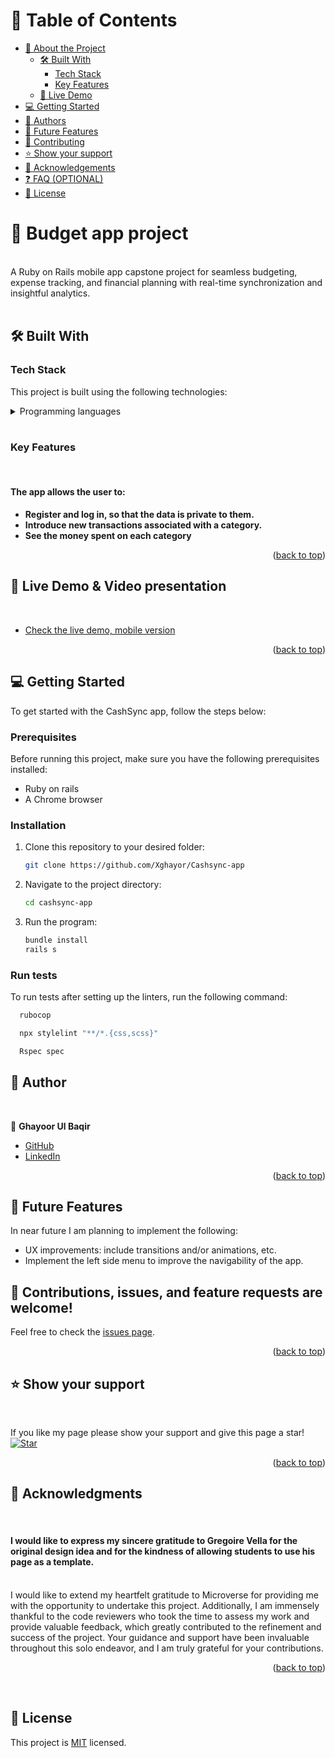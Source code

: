 <a name="readme-top"></a>

# 📗 Table of Contents

- [📖 About the Project](#about-project)
  - [🛠 Built With](#built-with)
    - [Tech Stack](#tech-stack)
    - [Key Features](#key-features)
  - [🚀 Live Demo](#live-demo)
- [💻 Getting Started](#getting-started)
- [👥 Authors](#authors)
- [🔭 Future Features](#future-features)
- [🤝 Contributing](#contributing)
- [⭐️ Show your support](#support)
- [🙏 Acknowledgements](#acknowledgements)
- [❓ FAQ (OPTIONAL)](#faq)
- [📝 License](#license)


# 📖 Budget app project <a name="about-project"></a>
<br>
A Ruby on Rails mobile app capstone project for seamless budgeting, expense tracking, and financial planning with real-time synchronization and insightful analytics.<br>
<br>

## 🛠 Built With <a name="built-with"></a><br>

### Tech Stack

This project is built using the following technologies:

<details>
  <summary>Programming languages</summary>
  <ul>
    <li><a href="https://developer.mozilla.org/en-US/docs/Web/CSS">CSS</a></li>
    <li><a href="https://rubyonrails.org/">Ruby on rails</a></li>
  </ul>
</details>

<br>

### Key Features <a name="key-features"></a>

<br>

#### The app allows the user to:

- **Register and log in, so that the data is private to them.**
- **Introduce new transactions associated with a category.**
- **See the money spent on each category**


<p align="right">(<a href="#readme-top">back to top</a>)</p>



## 🚀 Live Demo & Video presentation<a name="live-demo"></a> <a name='video'></a>
<br>

- [Check the live demo, mobile version](#)

<p align="right">(<a href="#readme-top">back to top</a>)</p>



## 💻 Getting Started <a name="getting-started"></a>

To get started with the CashSync app, follow the steps below:

### Prerequisites

Before running this project, make sure you have the following prerequisites installed:

- Ruby on rails
- A Chrome browser


### Installation <a name="installation"></a>

1. Clone this repository to your desired folder:

   ```sh
   git clone https://github.com/Xghayor/Cashsync-app

2. Navigate to the project directory:

    ```sh
    cd cashsync-app

3. Run the program:
    ```sh
    bundle install
    rails s


### Run tests

To run tests after setting up the linters, run the following command:

```sh
  rubocop
```

```sh
  npx stylelint "**/*.{css,scss}"
```

```sh
  Rspec spec
```


## 👥 Author <a name="authors"></a>
<br>


👤 **Ghayoor Ul Baqir**

- [GitHub](https://github.com/Xghayor)
- [LinkedIn](https://www.linkedin.com/in/ghayoor-ul-baqir)


<p align="right">(<a href="#readme-top">back to top</a>)</p>



## 🔭 Future Features <a name="future-features"></a>


In near future I am planning to implement the following:
  <ul>
    <li>UX improvements: include transitions and/or animations, etc.</li>
    <li>Implement the left side menu to improve the navigability of the app.</li>
  </ul>




## 🤝 Contributions, <a name="contributing"></a>issues, and feature requests are welcome!

Feel free to check the [issues page](https://github.com/Xghayor/cashsync-app/issues).

<p align="right">(<a href="#readme-top">back to top</a>)</p>



## ⭐️ Show your support <a name="support"></a>
<br>

If you like my page please show your support and give this page a star!
<br>
[![Star](https://img.shields.io/github/stars/Xghayor/cashsync-app?style=social)](https://github.com/Xghayor/cashsync-app)



<p align="right">(<a href="#readme-top">back to top</a>)</p>


## 🙏 Acknowledgments <a name="acknowledgements"></a>
<br>

#### **I would like to express my sincere gratitude to Gregoire Vella for the original design idea and for the kindness of allowing students to use his page as a template.** ####

<br>
I would like to extend my heartfelt gratitude to Microverse for providing me with the opportunity to undertake this project. Additionally, I am immensely thankful to the code reviewers who took the time to assess my work and provide valuable feedback, which greatly contributed to the refinement and success of the project. Your guidance and support have been invaluable throughout this solo endeavor, and I am truly grateful for your contributions.

<p align="right">(<a href="#readme-top">back to top</a>)</p>
<br>

## 📝 License <a name="license"></a>

This project is [MIT](./LICENSE) licensed.